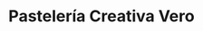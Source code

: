 ---
title: "Pastelería Creativa Vero"
url: /ontinar-de-salz/pasteleria-creativa-vero/
shop: panadería
---